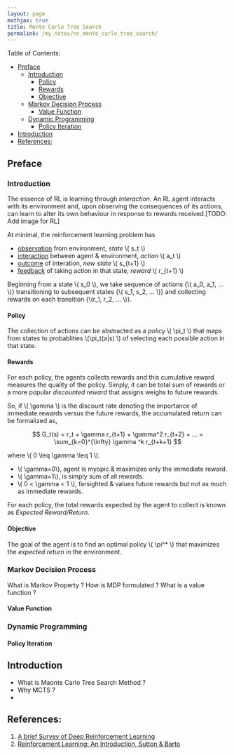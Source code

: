 ```yaml
---
layout: page
mathjax: true
title: Monte Carlo Tree Search 
permalink: /my_notes/nn_monte_carlo_tree_search/
---
```


Table of Contents:

- [Preface](#preface)
  - [Introduction](#introduction)
    - [Policy](#policy)
    - [Rewards](#rewards)
    - [Objective](#objective)
  - [Markov Decision Process](#markov-decision-process)
    - [Value Function](#value-function)
  - [Dynamic Programming](#dynamic-programming)
    - [Policy Iteration](#policy-iteration)
- [Introduction](#introduction-1)
- [References:](#references)

## Preface

### Introduction
The essence of RL is learning through *interaction*. An RL agent
interacts with its environment and, upon observing the consequences of its actions, can learn to alter its own behaviour in
response to rewards received.[TODO: Add image for RL]

At minimal, the reinforcement learning problem has 
* <u>observation</u> from environment, *state* \\( s_t \\)
* <u>interaction</u> between agent & environment, *action* \\( a_t \\)
* <u>outcome</u> of interation, *new state* \\( s_{t+1} \\)
* <u>feedback</u> of taking action in that state, *reward* \\( r_{t+1} \\)

Beginning from a state \\( s_0 \\), we take sequence of actions {\\( a_0, a_1, ... \\)} transitioning to subsequent states {\\( s_1, s_2, ... \\)} and collecting rewards on each transition {\\(r_1, r_2, ... \\)}.

#### Policy
The collection of actions can be abstracted as a *policy* \\( \pi_t \\) that maps from states to probablities \\(\pi_t(a\|s) \\) of selecting each possible action in that state. 

#### Rewards
For each policy, the agents collects rewards and this cumulative reward measures the quality of the policy. Simply, it can be total sum of rewards or a more popular *discounted reward* that assigns  weighs to future rewards. 

So, if \\( \gamma \\) is the discount rate denoting the importance of immediate rewards versus the future rewards, the accumulated return can be formalized as, 

$$
    G_t(s) = r_t + \gamma r_{t+1} + \gamma^2 r_{t+2} + ... = \sum_{k=0}^{\infty} \gamma ^k r_{t+k+1} 
$$

where \\( 0 \leq \gamma \leq 1 \\).

* \\( \gamma=0\\), agent is myopic & maximizes only the immediate reward.
* \\( \gamma=1\\), is simply sum of all rewards.
* \\( 0 < \gamma < 1 \\), farsighted & values future rewards but not as much as immediate rewards.

For each policy, the total rewards expected by the agent to collect is known as *Expected Reward/Return*.

#### Objective
The goal of the agent is to find an optimal policy \\( \pi^* \\) that maximizes the *expected return* in the environment.

### Markov Decision Process
What is Markov Property ? How is MDP formulated ? What is a value function ? 

#### Value Function

### Dynamic Programming

#### Policy Iteration

<a name='intro'></a>
## Introduction
* What is Maonte Carlo Tree Search Method ?
* Why MCTS ?
* 



## References:
1. [A brief Survey of Deep Reinforcement Learning](https://arxiv.org/pdf/1708.05866.pdf)
2. [Reinforcement Learning: An Introduction, Sutton & Barto](https://web.stanford.edu/class/psych209/Readings/SuttonBartoIPRLBook2ndEd.pdf)